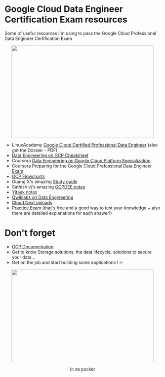 # Google Cloud Data Engineer Certification Exam resources
Some of useful resources I'm using to pass the Google Cloud Professional Data Engineer Certification Exam

<p align="center">
  <img width="460" height="300" src="https://memegenerator.net/img/instances/28878115.jpg">
</p>

- LinuxAcademy [Google Cloud Certified Professional Data Engineer](https://linuxacademy.com/google-cloud-platform/training/course/name/google-cloud-data-engineer) (also get the Dossier - PDF)
- [Data Engineering on GCP Cheatsheet](https://github.com/ml874/Data-Engineering-on-GCP-Cheatsheet)
- Coursera [Data Engineering on Google Cloud Platform Specialization ](https://www.coursera.org/specializations/gcp-data-machine-learning)
- Coursera [Preparing for the Google Cloud Professional Data Engineer Exam](https://www.coursera.org/learn/preparing-cloud-professional-data-engineer-exam)
- [GCP Flowcharts](https://grumpygrace.dev/posts/gcp-flowcharts/)
- Guang X's amazing [Study guide](https://medium.com/weareservian/google-cloud-data-engineer-exam-study-guide-9afc80be2ee3)
- Sathish vj's amazing [GCPDEE notes](https://medium.com/@sathishvj/notes-from-my-google-cloud-professional-data-engineer-exam-530d11966aa0)
- [Yitaek notes](https://github.com/Leverege/gcp-data-engineer-exam/blob/master/Data%20Engineering%20Notes.pdf)
- [Qwiklabs on Data Engineering](https://www.qwiklabs.com/quests/25?locale=en)
- [Cloud Next uploads](https://www.youtube.com/user/googlecloudplatform)
- [Practice Exam](https://cloud.google.com/certification/practice-exam/data-engineer) (that's free and a good way to test your knowledge + also there are detailed explanations for each answer!)

# Don't forget
- [GCP Documentation](https://cloud.google.com/docs/)
- Get to know Storage solutions, the data lifecycle, solutions to secure your data...
- Get on the job and start building some applications ! :fire:

<p align="center">
  <img width="460" height="300" src="https://i.imgur.com/GoQrzO4.jpg">
</p>

 <p align="center">In ze pocket</p>
